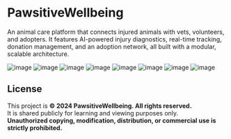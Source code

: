 # PawsitiveWellbeing
An animal care platform that connects injured animals with vets, volunteers, and adopters. It features AI-powered injury diagnostics, real-time tracking, donation management, and an adoption network, all built with a modular, scalable architecture.

![image](https://github.com/user-attachments/assets/5c63c109-d8b0-4113-bee6-73c95bef1f64)
![image](https://github.com/user-attachments/assets/b8a96130-30ee-45cb-b9ac-0c92a0237b7d)
![image](https://github.com/user-attachments/assets/512a9757-65f3-42b3-990b-fc5702abe7a5)
![image](https://github.com/user-attachments/assets/92ca85a2-cae7-459c-8daa-aa1cd93b7056)
![image](https://github.com/user-attachments/assets/68e13ec5-8d74-4586-8959-4478eac49084)
![image](https://github.com/user-attachments/assets/f6253788-e590-4df5-9f3e-aad58a1ed8de)
![image](https://github.com/user-attachments/assets/116fb27e-9b06-443e-bbc9-015b23819d23)
![image](https://github.com/user-attachments/assets/247e8c27-242c-4063-b0ca-f59762c58ee2)

## License
This project is **© 2024 PawsitiveWellbeing. All rights reserved.**  
It is shared publicly for learning and viewing purposes only.  
**Unauthorized copying, modification, distribution, or commercial use is strictly prohibited.**
